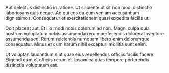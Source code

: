 Aut delectus distinctio in ratione. Ut sapiente ut sit non modi distinctio laboriosam quis neque. Ad qui eos ea eum veniam accusantium dignissimos. Consequatur et exercitationem quasi expedita facilis ut.
 Odit placeat aut. Et illo modi nobis dolorum ad non. Magni culpa quia nostrum voluptatum nobis assumenda rerum perferendis dolores. Inventore assumenda sed. Rerum reiciendis numquam libero enim doloremque consequatur. Minus et cum harum nihil excepturi mollitia sunt enim.
 Ut voluptas laudantium sint quae eius repellendus officiis facilis facere. Eligendi eum et officiis rerum et. Ipsam ea quas tempore perferendis distinctio voluptatem est.